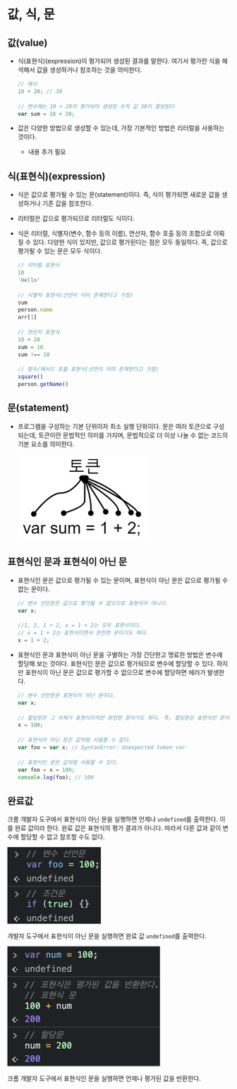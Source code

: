# 값, 식, 문

## 값(value)

- 식(표현식)(expression)이 평가되어 생성된 결과를 말한다. 여기서 평가란 식을 해석해서 값을 생성하거나 참조하는 것을 의미한다.

  ```javascript
  // 예시
  10 + 20; // 30
  
  // 변수에는 10 + 20이 평가되어 생성된 숫자 값 30이 할당된다
  var sum = 10 + 20;
  ```

- 값은 다양한 방법으로 생성할 수 있는데, 가장 기본적인 방법은 리터럴을 사용하는 것이다.

  - 내용 추가 필요

## 식(표현식)(expression)

- 식은 값으로 평가될 수 있는 문(statement)이다. 즉, 식이 평가되면 새로운 값을 생성하거나 기존 값을 참조한다.

- 리터럴은 값으로 평가되므로 리터럴도 식이다.

- 식은 리터럴, 식별자(변수, 함수 등의 이름), 연산자, 함수 호출 등의 조합으로 이뤄질 수 있다. 다양한 식이 있지만, 값으로 평가된다는 점은 모두 동일하다. 즉, 값으로 평가될 수 있는 문은 모두 식이다.

  ```javascript
  // 리터럴 표현식
  10
  'Hello'
  
  // 식별자 표현식(선언이 이미 존재한다고 가정)
  sum
  person.name
  arr[1]
  
  // 연산자 표현식
  10 + 20
  sum = 10
  sum !== 10
  
  // 함수/메서드 호출 표현식(선언이 이미 존재한다고 가정)
  square()
  person.getName()
  ```

## 문(statement)

- 프로그램을 구성하는 기본 단위이자 최소 실행 단위이다. 문은 여러 토큰으로 구성되는데, 토큰이란 문법적인 의미를 가지며, 문법적으로 더 이상 나눌 수 없는 코드의 기본 요소를 의미한다.

  <img src="./images/value-expression-statement-token.png" width="300px">

## 표현식인 문과 표현식이 아닌 문

- 표현식인 문은 값으로 평가될 수 있는 문이며, 표현식이 아닌 문은 값으로 평가될 수 없는 문이다.

  ```javascript
  // 변수 선언문은 값으로 평가될 수 없으므로 표현식이 아니다.
  var x;
  
  //1, 2, 1 + 2, x = 1 + 2는 모두 표현식이다.
  // x = 1 + 2는 표현식이면서 완전한 문이기도 하다.
  x = 1 + 2;
  ```

- 표현식인 문과 표현식이 아닌 문을 구별하는 가장 간단한고 명료한 방법은 변수에 할당해 보는 것이다. 표현식인 문은 값으로 평가되므로 변수에 할당할 수 있다. 하지만 표현식이 아닌 문은 값으로 평가할 수 없으므로 변수에 할당하면 에러가 발생한다.

  ```javascript
  // 변수 선언문은 표현식이 아닌 문이다.
  var x;
  
  // 할당문은 그 자체가 표현식이지만 완전한 문이기도 하다. 즉, 할당문은 표현식인 문이다.
  x = 100;
  
  // 표현식이 아닌 문은 값처럼 사용할 수 없다.
  var foo = var x; // SyntaxError: Unexpected token var
  
  // 표현식인 문은 값처럼 사용할 수 있다.
  var foo = x = 100;
  console.log(foo); // 100
  ```

## 완료값

크롬 개발자 도구에서 표현식이 아닌 문을 실행하면 언제나 `undefined`를 출력한다. 이를 완료 값이라 한다. 완료 값은 표현식의 평가 결과가 아니다. 따라서 다른 값과 같이 변수에 할당할 수 없고 참조할 수도 없다.

<img src="./images/value-expression-statement-not-expression-statement.png">

개발자 도구에서 표현식이 아닌 문을 실행하면 완료 값 `undefined`를 출력한다.

<img src="./images/value-expression-statement-expression-statement.png">

크롬 개발자 도구에서 표현식인 문을 실행하면 언제나 평가된 값을 반환한다.